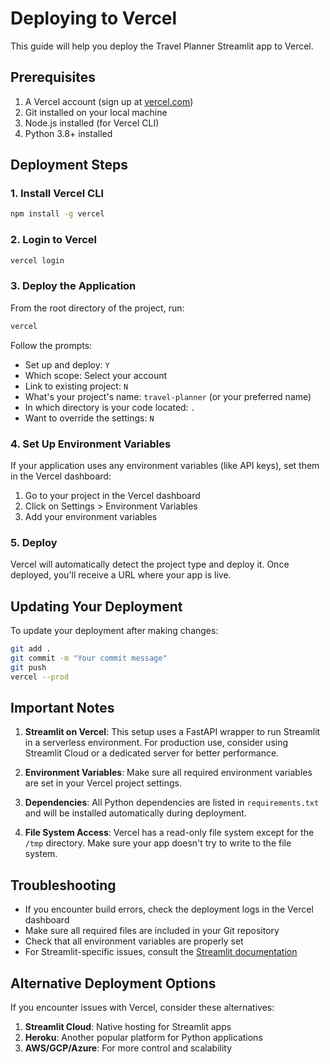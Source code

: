 # Deploying to Vercel

This guide will help you deploy the Travel Planner Streamlit app to Vercel.

## Prerequisites

1. A Vercel account (sign up at [vercel.com](https://vercel.com))
2. Git installed on your local machine
3. Node.js installed (for Vercel CLI)
4. Python 3.8+ installed

## Deployment Steps

### 1. Install Vercel CLI

```bash
npm install -g vercel
```

### 2. Login to Vercel

```bash
vercel login
```

### 3. Deploy the Application

From the root directory of the project, run:

```bash
vercel
```

Follow the prompts:
- Set up and deploy: `Y`
- Which scope: Select your account
- Link to existing project: `N`
- What's your project's name: `travel-planner` (or your preferred name)
- In which directory is your code located: `.`
- Want to override the settings: `N`

### 4. Set Up Environment Variables

If your application uses any environment variables (like API keys), set them in the Vercel dashboard:

1. Go to your project in the Vercel dashboard
2. Click on Settings > Environment Variables
3. Add your environment variables

### 5. Deploy

Vercel will automatically detect the project type and deploy it. Once deployed, you'll receive a URL where your app is live.

## Updating Your Deployment

To update your deployment after making changes:

```bash
git add .
git commit -m "Your commit message"
git push
vercel --prod
```

## Important Notes

1. **Streamlit on Vercel**: This setup uses a FastAPI wrapper to run Streamlit in a serverless environment. For production use, consider using Streamlit Cloud or a dedicated server for better performance.

2. **Environment Variables**: Make sure all required environment variables are set in your Vercel project settings.

3. **Dependencies**: All Python dependencies are listed in `requirements.txt` and will be installed automatically during deployment.

4. **File System Access**: Vercel has a read-only file system except for the `/tmp` directory. Make sure your app doesn't try to write to the file system.

## Troubleshooting

- If you encounter build errors, check the deployment logs in the Vercel dashboard
- Make sure all required files are included in your Git repository
- Check that all environment variables are properly set
- For Streamlit-specific issues, consult the [Streamlit documentation](https://docs.streamlit.io/)

## Alternative Deployment Options

If you encounter issues with Vercel, consider these alternatives:

1. **Streamlit Cloud**: Native hosting for Streamlit apps
2. **Heroku**: Another popular platform for Python applications
3. **AWS/GCP/Azure**: For more control and scalability
